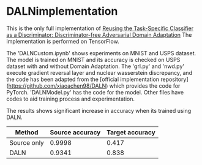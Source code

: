 # DALNimplementation
This is the only full implementation of [Reusing the Task-Specific Classifier as a Discriminator: Discriminator-free Adversarial Domain Adaptation](https://openaccess.thecvf.com/content/CVPR2022/html/Chen_Reusing_the_Task-Specific_Classifier_as_a_Discriminator_Discriminator-Free_Adversarial_Domain_CVPR_2022_paper.html) The implementation is performed on TensorFlow.

The 'DALNCustom.ipynb' shows experiments on MNIST and USPS dataset. The model is trained on MNIST and its accuracy is checked on USPS dataset with and without Domain Adaptation. The 'grl.py' and 'nwd.py' execute gradient reversal layer and nuclear wasserstein discrepancy, and the code has been adapted from the [official implementation repository] (https://github.com/xiaoachen98/DALN) which provides the code for PyTorch. 'DALNModel.py' has the code for the model. Other files have codes to aid training process and experimentation.

The results shows significant increase in accuracy when its trained using DALN.

|Method|Source accuracy|Target accuracy|
|-----|----------------|---------------|
|Source only|0.9998|0.417|
|DALN|0.9341|0.838|
